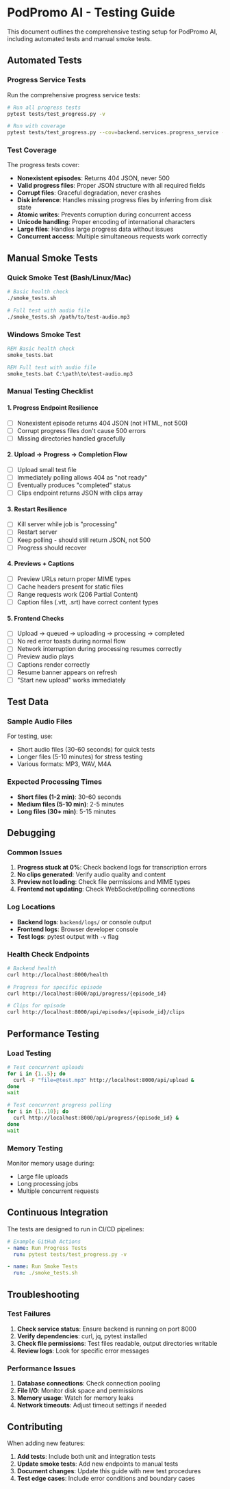 # PodPromo AI - Testing Guide

This document outlines the comprehensive testing setup for PodPromo AI, including automated tests and manual smoke tests.

## Automated Tests

### Progress Service Tests

Run the comprehensive progress service tests:

```bash
# Run all progress tests
pytest tests/test_progress.py -v

# Run with coverage
pytest tests/test_progress.py --cov=backend.services.progress_service --cov-report=html
```

### Test Coverage

The progress tests cover:

- **Nonexistent episodes**: Returns 404 JSON, never 500
- **Valid progress files**: Proper JSON structure with all required fields
- **Corrupt files**: Graceful degradation, never crashes
- **Disk inference**: Handles missing progress files by inferring from disk state
- **Atomic writes**: Prevents corruption during concurrent access
- **Unicode handling**: Proper encoding of international characters
- **Large files**: Handles large progress data without issues
- **Concurrent access**: Multiple simultaneous requests work correctly

## Manual Smoke Tests

### Quick Smoke Test (Bash/Linux/Mac)

```bash
# Basic health check
./smoke_tests.sh

# Full test with audio file
./smoke_tests.sh /path/to/test-audio.mp3
```

### Windows Smoke Test

```cmd
REM Basic health check
smoke_tests.bat

REM Full test with audio file
smoke_tests.bat C:\path\to\test-audio.mp3
```

### Manual Testing Checklist

#### 1. Progress Endpoint Resilience
- [ ] Nonexistent episode returns 404 JSON (not HTML, not 500)
- [ ] Corrupt progress files don't cause 500 errors
- [ ] Missing directories handled gracefully

#### 2. Upload → Progress → Completion Flow
- [ ] Upload small test file
- [ ] Immediately polling allows 404 as "not ready"
- [ ] Eventually produces "completed" status
- [ ] Clips endpoint returns JSON with clips array

#### 3. Restart Resilience
- [ ] Kill server while job is "processing"
- [ ] Restart server
- [ ] Keep polling - should still return JSON, not 500
- [ ] Progress should recover

#### 4. Previews + Captions
- [ ] Preview URLs return proper MIME types
- [ ] Cache headers present for static files
- [ ] Range requests work (206 Partial Content)
- [ ] Caption files (.vtt, .srt) have correct content types

#### 5. Frontend Checks
- [ ] Upload → queued → uploading → processing → completed
- [ ] No red error toasts during normal flow
- [ ] Network interruption during processing resumes correctly
- [ ] Preview audio plays
- [ ] Captions render correctly
- [ ] Resume banner appears on refresh
- [ ] "Start new upload" works immediately

## Test Data

### Sample Audio Files

For testing, use:
- Short audio files (30-60 seconds) for quick tests
- Longer files (5-10 minutes) for stress testing
- Various formats: MP3, WAV, M4A

### Expected Processing Times

- **Short files (1-2 min)**: 30-60 seconds
- **Medium files (5-10 min)**: 2-5 minutes  
- **Long files (30+ min)**: 5-15 minutes

## Debugging

### Common Issues

1. **Progress stuck at 0%**: Check backend logs for transcription errors
2. **No clips generated**: Verify audio quality and content
3. **Preview not loading**: Check file permissions and MIME types
4. **Frontend not updating**: Check WebSocket/polling connections

### Log Locations

- **Backend logs**: `backend/logs/` or console output
- **Frontend logs**: Browser developer console
- **Test logs**: pytest output with `-v` flag

### Health Check Endpoints

```bash
# Backend health
curl http://localhost:8000/health

# Progress for specific episode
curl http://localhost:8000/api/progress/{episode_id}

# Clips for episode
curl http://localhost:8000/api/episodes/{episode_id}/clips
```

## Performance Testing

### Load Testing

```bash
# Test concurrent uploads
for i in {1..5}; do
  curl -F "file=@test.mp3" http://localhost:8000/api/upload &
done
wait

# Test concurrent progress polling
for i in {1..10}; do
  curl http://localhost:8000/api/progress/{episode_id} &
done
wait
```

### Memory Testing

Monitor memory usage during:
- Large file uploads
- Long processing jobs
- Multiple concurrent requests

## Continuous Integration

The tests are designed to run in CI/CD pipelines:

```yaml
# Example GitHub Actions
- name: Run Progress Tests
  run: pytest tests/test_progress.py -v

- name: Run Smoke Tests
  run: ./smoke_tests.sh
```

## Troubleshooting

### Test Failures

1. **Check service status**: Ensure backend is running on port 8000
2. **Verify dependencies**: curl, jq, pytest installed
3. **Check file permissions**: Test files readable, output directories writable
4. **Review logs**: Look for specific error messages

### Performance Issues

1. **Database connections**: Check connection pooling
2. **File I/O**: Monitor disk space and permissions
3. **Memory usage**: Watch for memory leaks
4. **Network timeouts**: Adjust timeout settings if needed

## Contributing

When adding new features:

1. **Add tests**: Include both unit and integration tests
2. **Update smoke tests**: Add new endpoints to manual tests
3. **Document changes**: Update this guide with new test procedures
4. **Test edge cases**: Include error conditions and boundary cases
